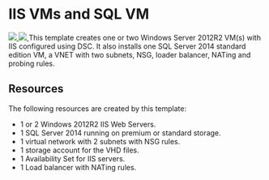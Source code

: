 # IIS VMs and SQL VM

<a href="https://portal.azure.com/#create/Microsoft.Template/uri/https://raw.githubusercontent.com/YoannGUILLO/AzureJSON/master/300-WebPlatform_IIS_SQL/azuredeploy.json" target="_blank">
    <img src="http://azuredeploy.net/deploybutton.png" />
</a>
<a href="http://armviz.io/#/?load=https://raw.githubusercontent.com/YoannGUILLO/AzureJSON/master/300-WebPlatform_IIS_SQL/azuredeploy.json" target="_blank">
    <img src="http://armviz.io/visualizebutton.png"/>
</a>
This template creates one or two Windows Server 2012R2 VM(s) with IIS configured using DSC. It also installs one SQL Server 2014 standard edition VM, a VNET with two subnets, NSG, loader balancer, NATing and probing rules.

## Resources
The following resources are created by this template:
- 1 or 2 Windows 2012R2 IIS Web Servers.
- 1 SQL Server 2014 running on premium or standard storage.
- 1 virtual network with 2 subnets with NSG rules.
- 1 storage account for the VHD files.
- 1 Availability Set for IIS servers.
- 1 Load balancer with NATing rules.
